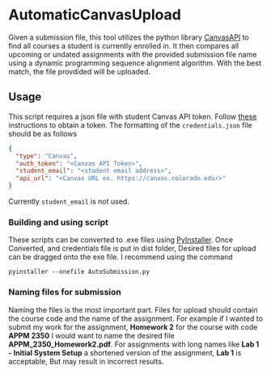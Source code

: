 # AutomaticCanvasUpload
Given a submission file, this tool utilizes the python library 
[CanvasAPI](https://github.com/ucfopen/canvasapi) to find all courses a student is 
currently enrolled in. It then compares all upcoming or undated assignments with the 
provided submission file name using a dynamic programming sequence alignment algorithm. 
With the best match, the file provdided will be uploaded.

## Usage
This script requires a json file with student Canvas API token. Follow 
[these](https://community.canvaslms.com/docs/DOC-10806-4214724194) instructions to 
obtain a token. The formatting of the `credentials.json` file should be as follows
```json
{
  "type": "Canvas",
  "auth_token": "<Canvas API Token>",
  "student_email": "<student email address>",
  "api_url": "<Canvas URL ex. https://canvas.colorado.edu/>"
}
```
Currently `student_email` is not used.

### Building and using script
These scripts can be converted to .exe files using [PyInstaller](https://pypi.org/project/PyInstaller/).
Once Converted, and credentials file is put in dist folder, Desired files for upload 
can be dragged onto the exe file. I recommend using the command 

`pyinstaller --onefile AutoSubmission.py`

### Naming files for submission
Naming the files is the most important part. Files for upload should contain the 
course code and the name of the assignment. For example if I wanted to submit my 
work for the assignment, **Homework 2** for the course with code **APPM 2350** I 
would want to name the desired file **APPM_2350_Homework2.pdf**. For assignments with 
long names like **Lab 1 - Initial System Setup** a shortened version of the assignment, 
**Lab 1** is acceptable, But may result in incorrect results. 
